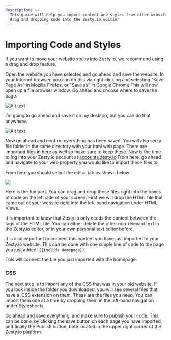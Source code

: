 ```yaml
---
description: >-
  This guide will help you import content and styles from other websites through
  drag and dropping code into the Zesty.io editior
---
```


# Importing Code and Styles

If you want to move your website styles into Zesty.io, we recommend using a drag and drop feature.

Open the website you have selected and go ahead and save the website. In your Internet browser, you can do this via right clicking and selecting “Save Page As" in Mozilla Firefoz, or "Save as” in Google Chrome This will now open up a file browser window. Go ahead and choose where to save the page.

![Alt text](https://wyp1jm.media.zestyio.com/image01.BkwFAk5Ex.png)

I’m going to go ahead and save it on my desktop, but you can do that anywhere.

![Alt text](https://wyp1jm.media.zestyio.com/image00.B1PFC1c4g.png)

Now go ahead and confirm everything has been saved. You will also see a file folder in the same directory with your html web page. There are important files in here as well so make sure to keep these. Now is the time to log into your Zesty.io account at [accounts.zesty.io](https://accounts.zesty.io) From here, go ahead and navigate to your web property you would like to import these files to.

From here you should select the editor tab as shown below:

![](../../../.gitbook/assets/import-code-01.png)

Here is the fun part. You can drag and drop these files right into the boxes of code on the left side of your screen. First we will drop the HTML file that came out of your website right into the left-hand navigation under HTML Views.

It is important to know that Zesty.io only needs the content between the  tags of the HTML file. You can either delete the other non-relevant text in the Zesty.io editor, or in your own personal text editor before.

It is also important to connect this content you have just imported to your Zesty.io website. This can be done with one simple line of code to the page you just added. `{{include Homepage}}`

This will connect the file you just imported with the homepage.

### CSS

The next step is to import any of the CSS that was in your old website. If you look inside the folder you downloaded, you will see several files that have a .CSS extension on them. These are the files you need. You can import them one at a time by dropping them in the left-hand navigation under Stylesheets.

Go ahead and save everything, and make sure to publish your code. This can be done, by clicking the save button on each page you have imported, and finally the Publish button, both located in the upper right corner of the Zesty.io platform.
